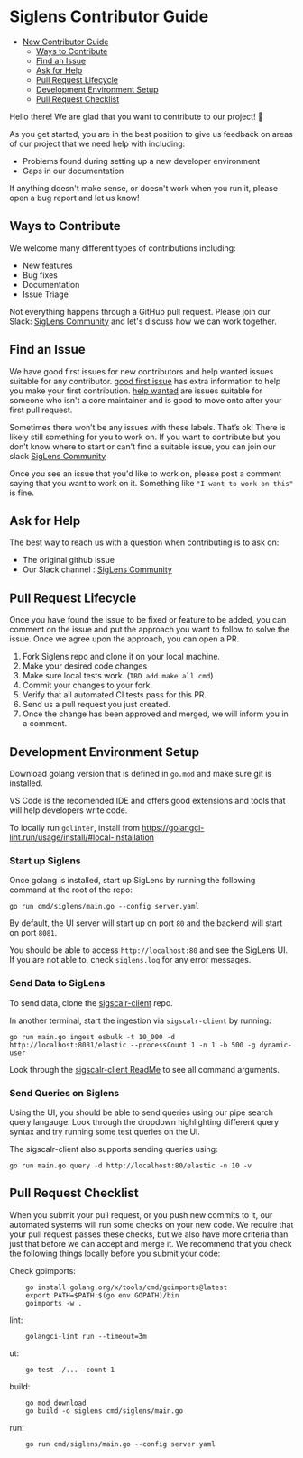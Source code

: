 # Siglens Contributor Guide

* [New Contributor Guide](#contributing-guide)
  * [Ways to Contribute](#ways-to-contribute)
  * [Find an Issue](#find-an-issue)
  * [Ask for Help](#ask-for-help)
  * [Pull Request Lifecycle](#pull-request-lifecycle)
  * [Development Environment Setup](#development-environment-setup)
  * [Pull Request Checklist](#pull-request-checklist)

Hello there! We are glad that you want to contribute to our project! 💖

As you get started, you are in the best position to give us feedback on areas of
our project that we need help with including:

* Problems found during setting up a new developer environment
* Gaps in our documentation

If anything doesn't make sense, or doesn't work when you run it, please open a
bug report and let us know!

## Ways to Contribute


We welcome many different types of contributions including:

* New features
* Bug fixes
* Documentation
* Issue Triage

Not everything happens through a GitHub pull request. Please join our Slack: [SigLens Community](https://www.siglens.com/slack) and let's discuss how we can work together. 


## Find an Issue

We have good first issues for new contributors and help wanted issues suitable
for any contributor. [good first issue](https://github.com/siglens/siglens/labels/good%20first%20issue) has extra information to help you make your first contribution. 
[help wanted](https://github.com/siglens/siglens/labels/help%20wanted) are issues suitable for someone who isn't a core maintainer and is good to move onto after your first pull request.

Sometimes there won’t be any issues with these labels. That’s ok! There is
likely still something for you to work on. If you want to contribute but you
don’t know where to start or can't find a suitable issue, you can 
join our slack [SigLens Community](https://www.siglens.com/slack)

Once you see an issue that you'd like to work on, please post a comment saying
that you want to work on it. Something like `"I want to work on this"` is fine.

## Ask for Help


The best way to reach us with a question when contributing is to ask on:

* The original github issue
* Our Slack channel : [SigLens Community](https://www.siglens.com/slack)

## Pull Request Lifecycle

Once you have found the issue to be fixed or feature to be added, you can comment on the issue and put the approach you want to follow to solve the issue. Once we agree upon the approach, you can open a PR.

1. Fork Siglens repo and clone it on your local machine.
2. Make your desired code changes
3. Make sure local tests work. (`TBD add make all cmd`)
4. Commit your changes to your fork.
5. Verify that all automated CI tests pass for this PR.
6. Send us a pull request you just created.
7. Once the change has been approved and merged, we will inform you in a comment.


## Development Environment Setup
Download golang version that is defined in `go.mod` and make sure git is installed.

VS Code is the recomended IDE and offers good extensions and tools that will help developers write code.

To locally run `golinter`, install from https://golangci-lint.run/usage/install/#local-installation

### Start up Siglens

Once golang is installed, start up SigLens by running the following command at the root of the repo:
```
go run cmd/siglens/main.go --config server.yaml
```

By default, the UI server will start up on port `80` and the backend will start on port `8081`.

You should be able to access `http://localhost:80` and see the SigLens UI. If you are not able to, check `siglens.log` for any error messages.


### Send Data to SigLens

To send data, clone the [sigscalr-client](https://github.com/sigscalr/sigscalr-client) repo.

In another terminal, start the ingestion via `sigscalr-client` by running:
```
go run main.go ingest esbulk -t 10_000 -d http://localhost:8081/elastic --processCount 1 -n 1 -b 500 -g dynamic-user
```

Look through the [sigscalr-client ReadMe](https://github.com/sigscalr/sigscalr-client/README.md) to see all command arguments.


### Send Queries on Siglens

Using the UI, you should be able to send queries using our pipe search query langauge. Look through the dropdown highlighting different query syntax and try running some test queries on the UI.

The sigscalr-client also supports sending queries using:
```
go run main.go query -d http://localhost:80/elastic -n 10 -v
```


## Pull Request Checklist

When you submit your pull request, or you push new commits to it, our automated
systems will run some checks on your new code. We require that your pull request
passes these checks, but we also have more criteria than just that before we can
accept and merge it. We recommend that you check the following things locally
before you submit your code:

Check goimports:
```
    go install golang.org/x/tools/cmd/goimports@latest
    export PATH=$PATH:$(go env GOPATH)/bin
    goimports -w .
```
lint:
```
    golangci-lint run --timeout=3m
```

ut:
```
    go test ./... -count 1
```
build:
```
    go mod download
    go build -o siglens cmd/siglens/main.go
```

run:
```
    go run cmd/siglens/main.go --config server.yaml
```
